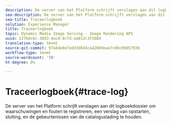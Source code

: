 ```yaml
---
description: De server van het Platform schrijft verslagen aan dit logboekdossier om waarschuwingen en fouten te registreren, een verslag van opstarten, sluiting, en de gebeurtenissen van de cataloguslading te houden.
seo-description: De server van het Platform schrijft verslagen aan dit logboekdossier om waarschuwingen en fouten te registreren, een verslag van opstarten, sluiting, en de gebeurtenissen van de cataloguslading te houden.
seo-title: Traceerlogboek
solution: Experience Manager
title: Traceerlogboek
topic: Dynamic Media Image Serving - Image Rendering API
uuid: 227b4c6c-38d3-4acd-8cfd-aa812c3f260d
translation-type: tm+mt
source-git-commit: 97a84e8e7edd3d834ca42069eae7c09c00d57938
workflow-type: tm+mt
source-wordcount: '78'
ht-degree: 0%

---
```



# Traceerlogboek{#trace-log}

De server van het Platform schrijft verslagen aan dit logboekdossier om waarschuwingen en fouten te registreren, een verslag van opstarten, sluiting, en de gebeurtenissen van de cataloguslading te houden.

